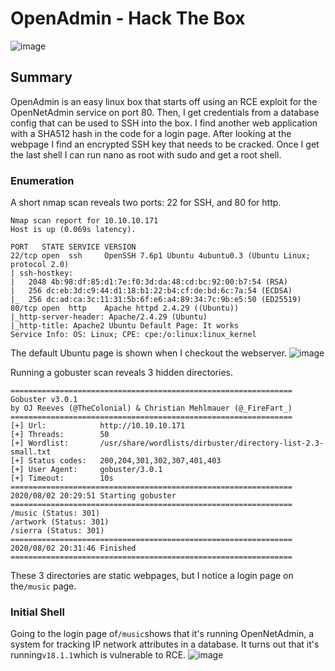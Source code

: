 # OpenAdmin - Hack The Box

![image]({{0xtaylur.github.io}}/assets/openadmin/card.png)

## Summary
OpenAdmin is an easy linux box that starts off using an RCE exploit for the OpenNetAdmin service on port 80. Then, I get credentials from a database config that can be used to SSH into the box. I find another web application with a SHA512 hash in the code for a login page. After looking at the webpage I find an encrypted SSH key that needs to be cracked. Once I get the last shell I can run nano as root with sudo and get a root shell.

### Enumeration

A short nmap scan reveals two ports: 22 for SSH, and 80 for http.
```
Nmap scan report for 10.10.10.171
Host is up (0.069s latency).

PORT   STATE SERVICE VERSION
22/tcp open  ssh     OpenSSH 7.6p1 Ubuntu 4ubuntu0.3 (Ubuntu Linux; protocol 2.0)
| ssh-hostkey: 
|   2048 4b:98:df:85:d1:7e:f0:3d:da:48:cd:bc:92:00:b7:54 (RSA)
|   256 dc:eb:3d:c9:44:d1:18:b1:22:b4:cf:de:bd:6c:7a:54 (ECDSA)
|_  256 dc:ad:ca:3c:11:31:5b:6f:e6:a4:89:34:7c:9b:e5:50 (ED25519)
80/tcp open  http    Apache httpd 2.4.29 ((Ubuntu))
|_http-server-header: Apache/2.4.29 (Ubuntu)
|_http-title: Apache2 Ubuntu Default Page: It works
Service Info: OS: Linux; CPE: cpe:/o:linux:linux_kernel
```

The default Ubuntu page is shown when I checkout the webserver.
![image]({{0xtaylur.github.io}}/assets/openadmin/port80.png)

Running a gobuster scan reveals 3 hidden directories.
```
===============================================================
Gobuster v3.0.1
by OJ Reeves (@TheColonial) & Christian Mehlmauer (@_FireFart_)
===============================================================
[+] Url:            http://10.10.10.171
[+] Threads:        50
[+] Wordlist:       /usr/share/wordlists/dirbuster/directory-list-2.3-small.txt
[+] Status codes:   200,204,301,302,307,401,403
[+] User Agent:     gobuster/3.0.1
[+] Timeout:        10s
===============================================================
2020/08/02 20:29:51 Starting gobuster
===============================================================
/music (Status: 301)
/artwork (Status: 301)
/sierra (Status: 301)
===============================================================
2020/08/02 20:31:46 Finished
===============================================================
```

These 3 directories are static webpages, but I notice a login page on the`/music` page.

### Initial Shell

Going to the login page of`/music`shows that it's running OpenNetAdmin, a system for tracking IP network attributes in a database. It turns out that it's running`v18.1.1`which is vulnerable to RCE.
![image]({{0xtaylur.github.io}}/assets/openadmin/webpage.png)